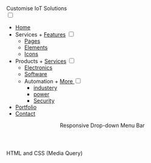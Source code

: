 
<!-- Created By Zegham -->
<html lang="en" dir="ltr">
  <head>
    <meta charset="utf-8">
    <title>Responsive Drop-down Menu Bar</title>
    <link rel="stylesheet" href="style.css">
    <script src="https://code.jquery.com/jquery-3.5.0.js"></script>
    <script src="https://kit.fontawesome.com/a076d05399.js"></script>
    <meta name="viewport" content="width=device-width, initial-scale=1.0">
  </head>
  <body>
    <nav>
      <div class="logo">
Customise IoT Solutions</div>
<label for="btn" class="icon">
        <span class="fa fa-bars"></span>
      </label>
      <input type="checkbox" id="btn">
      <ul>
<li><a href="#">Home</a></li>
<li>
          <label for="btn-1" class="show"> Services +</label>
          <a href="#">Features</a>
          <input type="checkbox" id="btn-1">
          <ul>
<li><a href="#">Pages</a></li>
<li><a href="#">Elements</a></li>
<li><a href="#">Icons</a></li>
</ul>
</li>
<li>
          <label for="btn-2" class="show">Products +</label>
          <a href="#">Services</a>
          <input type="checkbox" id="btn-2">
          <ul>
<li><a href="#">Electronics</a></li>
<li><a href="#">Software</a></li>
<li>
              <label for="btn-3" class="show">Automation +</label>
              <a href="#">More <span class="fa fa-plus"></span></a>
              <input type="checkbox" id="btn-3">
              <ul>
<li><a href="#">industery</a></li>
<li><a href="#">power</a></li>
<li><a href="#">Security</a></li>
</ul>
</li>
</ul>
</li>
<li><a href="#">Portfolio</a></li>
<li><a href="#">Contact</a></li>
</ul>
</nav>
    <div class="content">
      <header>Responsive Drop-down Menu Bar</header>
      <p>
HTML and CSS (Media Query)</p>
</div>
<script>
      $('.icon').click(function(){
        $('span').toggleClass("cancel");
      });
    </script>

  </body>
</html>
